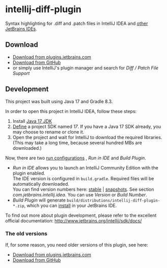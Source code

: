 # intellij-diff-plugin

Syntax highlighting for .diff and .patch files in IntelliJ IDEA
and [other JetBrains IDEs](https://www.jetbrains.com/products.html).

## Download

- [Download from plugins.jetbrains.com](https://plugins.jetbrains.com/plugin/18612-diff--patch-file-support)
- [Download from GitHub](https://github.com/ThexXTURBOXx/intellij-diff-plugin/releases)
- or simply use IntelliJ's plugin manager and search for *Diff / Patch File Support*

## Development

This project was built using Java 17 and Gradle 8.3.

In order to open this project in IntelliJ IDEA, follow these steps:

1. Install [Java 17 JDK](https://adoptium.net/de/)
1. [Define](https://www.jetbrains.com/help/idea/sdk.html#define-sdk) a project SDK named *17*. If you have a Java 17 SDK
   already, you may choose to rename or clone it.
1. Open the project and wait for IntelliJ to download the required libraries.  
   (This may take a long time, because several hundred MBs are downloaded.)

Now, there are
two [run configurations](https://www.jetbrains.com/help/idea/creating-and-editing-run-debug-configurations.html#e867c088)
, *Run in IDE* and *Build Plugin*.

* *Run in IDE* allows you to launch an IntelliJ Community Edition with the plugin enabled.  
  The IDE version is configured in `build.gradle`. Required files will be automatically downloaded.  
  You can find version numbers here: [stable](https://www.jetbrains.com/intellij-repository/releases)
  | [snapshots](https://www.jetbrains.com/intellij-repository/snapshots/). See section *com.jetbrains.intellij.idea*.
  You can use *Version* or *Build Number*.
* *Build Plugin* will generate `build/distributions/intellij-diff-plugin-*.zip`, which you
  can [install](https://www.jetbrains.com/help/idea/managing-plugins.html#c5e86b83) in your JetBrains IDE.

To find out more about plugin development, please refer to the excellent official documentation:
http://www.jetbrains.org/intellij/sdk/docs/

<!--### Troubleshooting

If you develop under Windows, and see the warning

```
WARNING: Could not open/create prefs root node Software\JavaSoft\Prefs
at root 0x80000002. Windows RegCreateKeyEx(...) returned error code 5.
```

then simply run the file [`fix-jdk-warning-in-windows.reg`](fix-jdk-warning-in-windows.reg), and confirm the dialogs.-->

### The old versions

If, for some reason, you need older versions of this plugin, see here:

- [Download from plugins.jetbrains.com](https://plugins.jetbrains.com/plugin/11957-diff--patch-file-support)
- [Download from GitHub](https://github.com/ThomasR/intellij-diff-plugin/releases)
